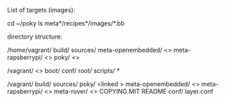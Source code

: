 List of targets (images):

cd ~/poky
ls meta*/recipes*/images/*.bb

directory structure:

/home/vagrant/
  build/
  sources/
     meta-openembedded/ <<git>>
     meta-rapsberrypi/ <<git>>
     poky/ <<git>>

/vagrant/ <<git>>
  boot/
  conf/
  root/
  scripts/
  *

/vagrant/
  build/
  sources/
     poky/ <linked <git>>
     meta-openembedded/ <<linked git>>
     meta-rapsberrypi/ <<linked git>>
     meta-rover/ <<git>>
       COPYING.MIT
       README
       conf/
         layer.conf
         
       
    
     